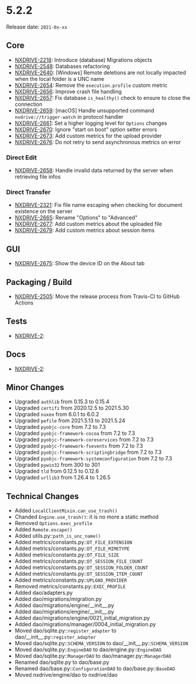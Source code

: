 # 5.2.2

Release date: `2021-0x-xx`

## Core

- [NXDRIVE-2218](https://jira.nuxeo.com/browse/NXDRIVE-2218): Introduce (database) Migrations objects
- [NXDRIVE-2548](https://jira.nuxeo.com/browse/NXDRIVE-2548): Databases refactoring
- [NXDRIVE-2640](https://jira.nuxeo.com/browse/NXDRIVE-2640): [Windows] Remote deletions are not locally impacted when the local folder is a UNC name
- [NXDRIVE-2654](https://jira.nuxeo.com/browse/NXDRIVE-2654): Remove the `execution.profile` custom metric
- [NXDRIVE-2656](https://jira.nuxeo.com/browse/NXDRIVE-2656): Improve crash file handling
- [NXDRIVE-2657](https://jira.nuxeo.com/browse/NXDRIVE-2657): Fix database `is_healthy()` check to ensure to close the connection
- [NXDRIVE-2659](https://jira.nuxeo.com/browse/NXDRIVE-2659): [macOS] Handle unsupported command `nxdrive://trigger-watch` in protocol handler
- [NXDRIVE-2661](https://jira.nuxeo.com/browse/NXDRIVE-2661): Set a higher logging level for `Options` changes
- [NXDRIVE-2670](https://jira.nuxeo.com/browse/NXDRIVE-2670): Ignore "start on boot" option setter errors
- [NXDRIVE-2673](https://jira.nuxeo.com/browse/NXDRIVE-2673): Add custom metrics for the upload provider
- [NXDRIVE-2676](https://jira.nuxeo.com/browse/NXDRIVE-2676): Do not retry to send asynchronous metrics on error

### Direct Edit

- [NXDRIVE-2658](https://jira.nuxeo.com/browse/NXDRIVE-2658): Handle invalid data returned by the server when retrieving file infos

### Direct Transfer

- [NXDRIVE-2321](https://jira.nuxeo.com/browse/NXDRIVE-2321): Fix file name escaping when checking for document existence on the server
- [NXDRIVE-2665](https://jira.nuxeo.com/browse/NXDRIVE-2665): Rename "Options" to "Advanced"
- [NXDRIVE-2677](https://jira.nuxeo.com/browse/NXDRIVE-2677): Add custom metrics about the uploaded file
- [NXDRIVE-2679](https://jira.nuxeo.com/browse/NXDRIVE-2679): Add custom metrics about session items

## GUI

- [NXDRIVE-2675](https://jira.nuxeo.com/browse/NXDRIVE-2675): Show the device ID on the About tab

## Packaging / Build

- [NXDRIVE-2505](https://jira.nuxeo.com/browse/NXDRIVE-2505): Move the release process from Travis-CI to GitHub Actions

## Tests

- [NXDRIVE-2](https://jira.nuxeo.com/browse/NXDRIVE-2):

## Docs

- [NXDRIVE-2](https://jira.nuxeo.com/browse/NXDRIVE-2):

## Minor Changes

- Upgraded `authlib` from 0.15.3 to 0.15.4
- Upgraded `certifi` from 2020.12.5 to 2021.5.30
- Upgraded `nuxeo` from 6.0.1 to 6.0.2
- Upgraded `pefile` from 2021.5.13 to 2021.5.24
- Upgraded `pyobjc-core` from 7.2 to 7.3
- Upgraded `pyobjc-framework-cocoa` from 7.2 to 7.3
- Upgraded `pyobjc-framework-coreservices` from 7.2 to 7.3
- Upgraded `pyobjc-framework-fsevents` from 7.2 to 7.3
- Upgraded `pyobjc-framework-scriptingbridge` from 7.2 to 7.3
- Upgraded `pyobjc-framework-systemconfiguration` from 7.2 to 7.3
- Upgraded `pywin32` from 300 to 301
- Upgraded `tld` from 0.12.5 to 0.12.6
- Upgraded `urllib3` from 1.26.4 to 1.26.5

## Technical Changes

- Added `LocalClientMixin.can_use_trash()`
- Chanded `Engine.use_trash()`: it is no more a static method
- Removed `Options.exec_profile`
- Added `Remote.escape()`
- Added utils.py::`path_is_unc_name()`
- Added metrics/constants.py::`DT_FILE_EXTENSION`
- Added metrics/constants.py::`DT_FILE_MIMETYPE`
- Added metrics/constants.py::`DT_FILE_SIZE`
- Added metrics/constants.py::`DT_SESSION_FILE_COUNT`
- Added metrics/constants.py::`DT_SESSION_FOLDER_COUNT`
- Added metrics/constants.py::`DT_SESSION_ITEM_COUNT`
- Added metrics/constants.py::`UPLOAD_PROVIDER`
- Removed metrics/constants.py::`EXEC_PROFILE`
- Added dao/adapters.py
- Added dao/migrations/migration.py
- Added dao/migrations/engine/\_\_init\_\_.py
- Added dao/migrations/engine/\_\_init\_\_.py
- Added dao/migrations/engine/0021_initial_migration.py
- Added dao/migrations/manager/0004_initial_migration.py
- Moved dao/sqlite.py::`register_adapter` to dao/\_\_init\_\_.py::`register_adapter`
- Moved dao/sqlite.py::`SCHEMA_VERSION` to dao/\_\_init\_\_.py::`SCHEMA_VERSION`
- Moved dao/sqlite.py::`EngineDAO` to dao/engine.py::`EngineDAO`
- Moved dao/sqlite.py::`ManagerDAO` to dao/manager.py::`ManagerDAO`
- Renamed dao/sqlite.py to dao/base.py
- Renamed dao/base.py::`ConfigurationDAO` to dao/base.py::`BaseDAO`
- Moved nxdrive/engine/dao to nxdrive/dao
